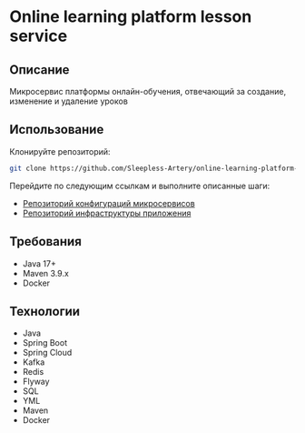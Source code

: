 # Online learning platform lesson service
## Описание
Микросервис платформы онлайн-обучения, отвечающий за создание, изменение и удаление уроков
## Использование
Клонируйте репозиторий:
```bash
git clone https://github.com/Sleepless-Artery/online-learning-platform-lesson-service
```
Перейдите по следующим ссылкам и выполните описанные шаги:
- [Репозиторий конфигураций микросервисов](https://github.com/Sleepless-Artery/online-learning-platform-configs)
- [Репозиторий инфраструктуры приложения](https://github.com/Sleepless-Artery/online-learning-platform-infra)
## Требования
- Java 17+
- Maven 3.9.x
- Docker
## Технологии
- Java
- Spring Boot
- Spring Cloud
- Kafka
- Redis
- Flyway
- SQL
- YML
- Maven
- Docker
